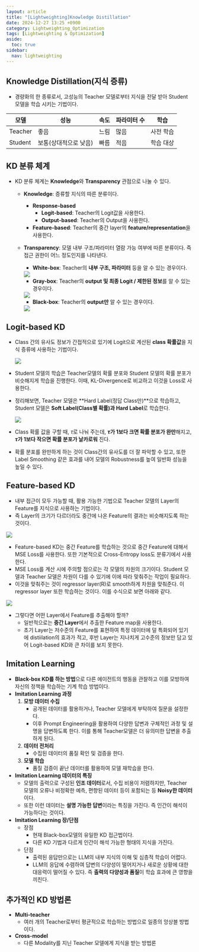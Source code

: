```yaml
---
layout: article
title: "[Lightweighting]Knowledge Distillation"
date: 2024-12-27 13:25 +0900
category: Lightweighting_Optimization
tags: [Lightweighting & Optimization]
aside:
  toc: true
sidebar:
  nav: lightweighting
---
```

## Knowledge Distillation(지식 증류)

- 경량화의 한 종류로서, 고성능의 Teacher 모델로부터 지식을 전달 받아 Student 모델을 학습 시키는 기법이다.

| **모델** | **성능** | **속도** | **파라미터 수** | **학습** |
| --- | --- | --- | --- | --- |
| Teacher | 좋음 | 느림 | 많음 | 사전 학습 |
| Student | 보통(상대적으로 낮음) | 빠름 | 적음 | 학습 대상 |

## KD 분류 체계

- KD 분류 체계는 **Knowledge**와 **Transparency** 관점으로 나눌 수 있다.
    - **Knowledge**: 증류할 지식의 따른 분류이다.
        - **Response-based**
            - **Logit-based**: Teacher의 Logit값을 사용한다.
            - **Output-based**: Teacher의 Output을 사용한다.
        - **Feature-based**: Teacher의 중간 layer의 **feature/representation**을 사용한다.
    - **Transparency**: 모델 내부 구조/파라미터 열람 가능 여부에 따른 분류이다. 즉 접근 권한이 어느 정도인지를 나타낸다.
        - **White-box**: Teacher의 **내부 구조, 파라미터** 등을 알 수 있는 경우이다.
        
        <img class="image image--md" src="C:\Users\kdw61\OneDrive\사진\스크린샷\스크린샷 2024-12-27 103129.png"/>
        
        - **Gray-box**: Teacher의 **output 및 최종 Logit / 제한된 정보**를 알 수 있는 경우이다.
        
        <img class="image image--md" src="C:\Users\kdw61\OneDrive\사진\스크린샷\스크린샷 2024-12-27 103115.png"/>

        - **Black-box**: Teacher의 **output만** 알 수 있는 경우이다.
        
        <img class="image image--md" src="C:\Users\kdw61\OneDrive\사진\스크린샷\스크린샷 2024-12-27 103100.png"/>
        

## Logit-based KD

- Class 간의 유사도 정보가 간접적으로 있기에 Logit으로 계산된 **class 확률값**을 지식 증류에 사용하는 기법이다.
    
    <img class="image image--md" src="C:\Users\kdw61\OneDrive\사진\스크린샷\스크린샷 2024-12-27 110147.png"/>
    
- Student 모델의 학습은 Teacher모델의 확률 분포와 Student 모델의 확률 분포가 비슷해지게 학습을 진행한다. 이때, KL-Divergence로 비교하고 이것을 Loss로 사용한다.
- 정리해보면, Teacher 모델은 **Hard Label(정답 Class만)**으로 학습하고, Student 모델은 **Soft Label(Class별 확률)과 Hard Label**로 학습한다.
    
    <img class="image image--md" src="C:\Users\kdw61\OneDrive\사진\스크린샷\스크린샷 2024-12-27 123427.png"/>
    
- Class 확률 값을 구할 때, $\tau$로 나눠 주는데, **$\tau$가 1보다 크면 확률 분포가 완만**해지고, **$\tau$가 1보다 작으면 확률 분포가 날카로워** 진다.
- 확률 분포를 완만하게 하는 것이 Class간의 유사도를 더 잘 파악할 수 있고, 또한 Label Smoothing 같은 효과를 내어 모델의 Robustness를 높여 일반화 성능을 높일 수 있다.

## Feature-based KD

- 내부 접근이 모두 가능할 때, 활용 가능한 기법으로 Teacher 모델의 Layer의 Feature를 지식으로 사용하는 기법이다.
- 즉 Layer의 크기가 다르더라도 중간에 나온 Feature의 결과는 비슷해지도록 하는 것이다.

<img class="image image--md" src="C:\Users\kdw61\OneDrive\사진\스크린샷\스크린샷 2024-12-27 123450.png"/>

- Feature-based KD는 중간 Feature를 학습하는 것으로 중간 Feature에 대해서 MSE Loss를 사용한다. 또한 기본적으로 Cross-Entropy loss도 분류기에서 사용한다.
- MSE Loss를 계산 시에 주의할 점으로는 각 모델의 차원의 크기이다. Student 모델과 Teacher 모델은 차원이 다를 수 있기에 이에 따라 맞춰주는 작업이 필요하다.
- 이것을 맞춰주는 것이 regressor layer(R)로 smooth하게 차원을 맞춰준다. 이 regressor layer 또한 학습하는 것이다. 이를 수식으로 보면 아래와 같다.

<img class="image image--md" src="C:\Users\kdw61\OneDrive\사진\스크린샷\스크린샷 2024-12-27 124220.png"/>

- 그렇다면 어떤 Layer에서 Feature를 추출해야 할까?
    - 일반적으로는 **중간 Layer**에서 추출한 Feature map을 사용한다.
    - 초기 Layer는 저수준의 Feature를 표현하여 특정 데이터에 덜 특화되어 있기에 distiilation의 효과가 적고, 후반 Layer는 지나치게 고수준의 정보만 담고 있어 Logit-based KD와 큰 차이를 보지 못한다.

## Imitation Learning

- **Black-box KD를 하는 방법**으로 다른 에이전트의 행동을 관찰하고 이를 모방하여 자신의 정책을 학습하는 기계 학습 방법이다.
- **Imitation Learning 과정**
    1. **모방 데이터 수집**
        - 공개된 데이터를 활용하거나, Teacher 모델에게 부탁하여 질문을 설정한다.
        - 이후 Prompt Engineering을 활용하여 다양한 답변과 구체적인 과정 및 설명을 답변하도록 한다. 이를 통해 Teacher모델은 더 유의미한 답변을 추출하게 된다.
    2. **데이터 전처리**
        - 수집된 데이터의 품질 확인 및 검증을 한다.
    3. **모델 학습**
        - 품질 검증이 끝난 데이터를 활용하여 모델 재학습을 한다.
- **Imitation Learning 데이터의 특징**
    - 모델의 출력으로 구성된 **인조 데이터**로서, 수집 비용이 저렴하지만, Teacher 모델의 오류나 비정확한 예측, 편향된 데이터 등이 포함되는 등 **Noisy한 데이터**이다.
    - 또한 이런 데이터는 **설명 가능한 답변**이라는 특징을 가진다. 즉 인간이 해석이 가능하다는 것이다.
- **Imitation Learning 장/단점**
    - 장점
        - 현재 Black-box모델의 유일한 KD 접근법이다.
        - 다른 KD 기법과 다르게 인간이 해석 가능한 형태의 지식을 가진다.
    - 단점
        - 출력된 응답만으로는 LLM의 내부 지식의 이해 및 심층적 학습이 어렵다.
        - LLM의 응답에 수렴하여 답변의 다양성이 떨어지거나 새로운 상황에 대한 대응력이 떨어질 수 있다. 즉 **출력의 다양성과 품질**이 학습 효과에 큰 영향을 끼친다.

## 추가적인 KD 방법론

- **Multi-teacher**
    - 여러 개의 Teacher로부터 평균적으로 학습하는 방법으로 일종의 앙상블 방법이다.
- **Cross-model**
    - 다른 Modality를 지닌 Teacher 모델에게 지식을 받는 방법론
